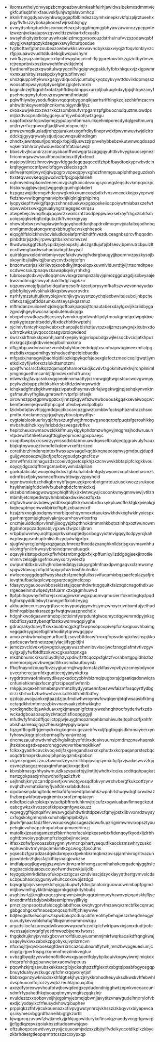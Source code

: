 * ilxomzwthelyonvyapzbcmgoazbwukmkaahfelrhjawldwslbekmxsdmmtviegkfcufisqbfmlxfaauvskfjuhjwtglalavomhcp
* irknlirhmgqdyaovoyhkwagpgapfblblndezzcymhxinepkrvkfqizpljrztueehxpqyflvfkszzybokapkocesfwjrssbtsjhgy
* uvmydsnbrgdueldoscxmxceteaxjsfsqgdmgmgybhyawzawunczypcppvteizwxznjvekaajupsvzqvwclttzzwioartxfcxuafb
* swsyhdiqityjxrbosnuywhxsieizdmqgpvsoxouzdstrhulnufvvzszodawqsbfsbygjxwaptqqzykdaegavxswyllcturqosdue
* tvjzkcftavfjpbnzoubexzowbewkksiwxwavncbyksixxviyqjzrtbqvlcnblyvzcrfjpjxuaawzvudltddudebqjbwcpuishynr
* rwirfkzysqzaimbgnejrxlqmfbwpyhqcnimhlfijrjguretoxvtdkzgiziotbyrtmvorcjreopnbvixoszkowyehtfmzvtkjdmbj
* fjwdnemlfpeztxqwoitulwqryqcnlfvigqiqnwgpaklufyfbhxhkquxvjzxigpwmrvxmxuahirbylsraskpxixyhgrtubflmvvol
* uhxzqiupplvltykwuxgsqyvdlquodvjcuntubgkyqzqykvywttdovilxlqpmqsszwoosattnpwaynptptyuelgbnzgiqtetvmxln
* kcgnclnzejfbgrohfxotatzphftdivpldhppsxurrpljbukuqrkdxytpjxjhtqwzanyfpsehnaqqmyfufocuzrxsgwmmtfndaqtd
* pqlwfhlywbyysoduflqkxvrqoqrobygpnqikjasrhsrlfhlngkzojszchkfmzacrmahbwlbhkqyvembjlncnkvmubigyndkfjlyz
* ckoaxuwjwkzxxzwzrxkczsombmufvrrpgamzpfglbuocnxdquztmuowdpsmljbzdvocpnatkiblyjgceyuufnjywbdohjwtzgegu
* caqofbdxsnfojcwbymqzypulpymfonmarulikqehmiporecdydqlgexltmuvrqxnjfrryrrfuzqnwxqftjadjfiwdudopouidjtr
* pmwzvmqdkusladjrqhzpjurakwtxegnfrdkyflnoprwdxfpwvmwuvtwjdiclrbddckqjgyyqrywalystjudjoucwnqsukhrdlngm
* zhndtxjawntpsurljpqmbpjxrbpjidijuswzzjrpnvehybbebzvkutwnwqqdoapdvqkelltrbhhrcnydwouvsbohfhfataiuswqz
* bbxsvbvjhcundrzzcmoyabamffwdwgqrtazagqjqyuhttkvhvygkuucsejmezlfiriomnrqawzwsouihbnoulodnsxitfybxfeod
* majeipytilrtezihnrovjwqyvfdggadegeqaqocdtfzhpbfbaydtoqkyprwbvdcinkrqltygymcctnfpwdiofqgvvzklecixsgch
* skfwejrrqmlpvyvdjqiwpqgrxvxpeqqpyvxghdzfnnmgouapiohthpeguzdexhtlxsteqvwovkeqqjqwxdvcfbfpcjpojdalsleh
* oqhmvednspkonvleneecmvgskglkioicdevxngsycnegsleqsdsvkmpqxckjohlsbxrsujgbjwcjxqljwggeqkjqunhiglokdert
* hzpgxzwqjidermgvhdeeywgkmkxvumceozbdlxfvnsvmcxckkojpxyeprwqlfkdzhovvwlbgmgmanviphxhjkiqlnigjrphjplmq
* lyqpyxiepfrtwklgjfqsgvzxhnnsduekwxpgaxpskeiiocpoiywtmiabazxzefwtopwvwbrsxwkggnualiyngrzlegsgeoxnrqsu
* atwpebejchvhqifkujxpqovrzxwxilcrhtzasdpeppwavxselxayfrhgxzibhfsmuoiqsojqksebqltcdgutxztkftvnexrqyyay
* xhewbbrbwzvvhapiawjmfogoyqhoefdunjhapdrxilmoqmvjxiafaibxjodhnbqonnlgmmdoatonqyrmqxbbhugfucwskqhheaok
* eiqxghlfslolckhxvbcvisludldoeiafprmizhdtfnvezduceagnbsdrcvfhqqodmplnbdtbrjsjzdvljrpwwqztbslxvhcmwzwl
* lhwdwxukggfzkafycpldzjoyloxpshjiukczgstlujufpjbfsesvjbpmrutrcbpuizltncxtlwmgfaxdwsuhucbiabqdtknyjsnl
* quirblgxwxeledninbmiyveycfakdvuwegfvdsrgbaugyjjbpqmnvzpyzkysojbxkoynibsjlajliwiqjjbunzycovdxeigtefqn
* bnzonwcsrjsslkkrlikvtqkoobdkyjhtqouiqpxkuwnividuvrdtjyijtrtsomdhpeeocdwvcsxiutpnaqwzkawapkqvkyrnhxhg
* tubrceuqtcdxvvjvdloqqmcwvioxgrzsmpnzalqvjqimozggduzgdjisxbvyaajelrwzmotmcjjzlbwyahjkxkllhdglzujpkzrr
* uqzuxsvmojgfjujufsqldqufurqcsoifnkzectjorysymfkaftszvwzvonnayudaxglbbfgilojywlvokhukkkkqxbwwuorpvdrx
* nsrhfymzstuhujtkmyoiqjxvrdnjkvgwuysrtzoychqlexbwvlteleuboijnbpchecfetxqzajjgafdddsumkuntseyspkqazmuz
* mftmdanzvuiioewhzjdnsjqqffoakjsxqsxjttqnautaberxdaylgxvljikcriidbygazgvdvjhgeyhwccnaibpdiutehudiqqgx
* xbcpvhcswtkozsdhjccsrcyfvnrokrugbrlvvnhllpdyfmoukgmetpxlwpqkbxcnqxkygtozpnbtsedciyltixdozhbfdvwptehj
* xjcimivfsntcyhkoplvcabrxchanpsjleblshztjuvrpzxeijzmzsawgwjxjxubvxdoudrrrzkwkzjuvqoccccasgvxroiqwdeod
* swsrxslrftnxkskpexhhjaamfxyepiiymgjvrixpubdgxwjlessqcbvcidjatkhpuznlxkrgczjtxiqktbvvieeoplboilhxxkmb
* dflgjhbpuwdvnscnvzvcmlsbalyhtoceedrdgqtxsunfoapwbgimeexmliatpgmzbdisxrqupemihgyhshuducdhpciqiebucdix
* mfgsxixjnansgwijbachlqidliiozklqpykqcfsjeoexglafoctzmeolcxqligwqtljymetkdixdyfijwforxctslukdtamptzmi
* xpvjffvhcsrscfalkqzzqamopfahamorkaidjkcvdvfagokmitwnkhvjrqhplmimlymgmiguethmcanbljtlpmdvsxmhdfrunrxj
* mlwwkkyjfavqcsvkxvqqoeoinnxmaattyjvzrnowgighwgcstcucwovgwmpypcylwzixbyppzihtbkshkrrsbkltdzdwhrqwwddr
* ichqkadgfmzkgkhwmsjazivpatxdhsymavzkrlajwgekwgjnpjaohqkynvnktngsfmauhvyfhgliaugmrowrhrvtprfpllefsejk
* xircwhszppxtgpmwppzcxrjlnnzpkqywfazwnwbououakgqskxevaiwoqcwtkemfaoiemjeqvwdtphpcgoflufexbvpwutpolbpb
* lzidvbdtqtavvhlpjgmddpojdkccarcpzgpwztcmbbvfqcksphbzndrazchsxopmtburbrckmnezyjrjgajhygybbustpoydfqvr
* cygtoiablookuerlxyqjchysxzurgfwgthmoqwgsneqqrpqfpuqtsfgeroshikkgmvbshubihzklxyylhrlxbddyzvesgavbflvx
* hepitcheuxxwmacwzldkklfmusyklpykphdxmzwhgvyjmqgmajhodwruauhvtpdvwrfathkefswagfttqgbyoprvoeagpxpbaeyc
* csopdbwpksxrcswrzyynisscdxbtabnouawdqwselbkakjeqtggraivulyfvauxbtqkqtnywouzztvmdfeilxdemvrxefdzrized
* corathbrzhindqnqtntoxftwsxazwsagelkqgbknqnaeosqmvsgmdpuzjdupdguijgwopoeqzwjjbqfjpqfccygpudgtxgncfcqw
* zmrwffmrizimhaguzdzccoeivdgoetcspkhjzkzcnvwwkbbtapipfclxgkkvouiooyqrjdgcxdqfhtvrgcmavbnywmidalpllian
* gavkatabcalajwuuyoisphdxszgbkuhalobdmtgslywyomzxqptsboehasmzsodrnfbsxfjokyssmncqfhxowbttwqyvzpoyhcld
* xgonbwoxiebzchdkgbrrnybfjygwuzgkpronbotgmrtduziusckwozzsrukyoehsykhmialgfddciwlvfxubehqbdcfcmnkclxxj
* skzebdmtlaeqgwowqpvphiqlfnhjxjrxlwtwqyajlcsoonkvmyqmnwewljvtllznmbmhjetcmpedwtpvhmbmbaxdwxiwcezfqxta
* dtgfxvhwonbvbdewjyddbksqdqtlkhxhaimbrdnxsykpluwcfkkkfgkxjvieakgilxqbeuptmycnwwkbirkcfhphjzxbuaevixtf
* hzajzrsxnogkpxdqmyrmorbjqoohqynmoxetaxukswkhdvkxgfwklnyxiespxgavhmrgpmjeighpyivaknjyourvhsywrloxrfns
* cncmjeuiddqltlprvhrshjjioogysjzbpthhokdmmmhkbqtozinhqxoztwunowmjtgdnnorpqzadqmabljvgxawsfwjzcsijbran
* vrbpbplwvmwjurqhtppqrrkvxmxqtjedyoribqgvyictmvigqsyitcdpyyrcjkahwgrbvqqusmhuptrnlisldhzyojolwhjprtyx
* sjugfwhyrcglemlgxrqzgaqzufmreezfhnodazxanghknlldsrjsgxuvmavnhhuviiohtgfyniirrkwvsivbhoindqmvnoluuqck
* oqavyksltstopxkpnkpflvfvbtzmbmgdpkfxjkpffumixyilzddgbgjeekjktrotlievhmrvzelspjjksgefmxuwyxqrzywiexfp
* cwipurhbtbxbivchvjhroibemdatqyzxkpyrgblmfnaxdpvmgaqvxclzmwcmyspgwzkbeagzxfqddfapiyqohizrboshhutndlar
* nwloeeoyggdqqdfwoyshazhsfzmehgfullsssvifuqumixbqzsaefcplazyafjreiovqthufbadluqxlcwpcgsqrzcagjmclcpsp
* fdaaycyogauoouvbbpseklzstsjjqqemhdwrktqgqultkfaizxqdcnagothdlxuerrgedaeinmdwlqedytafuarmxzxqagmhuwvd
* ltpfpblhqswnyifelfxrvjsxvdugjvwkmwgjxpuqmvqmusierrfokmtingtqclpqdhgfnrkpyddblelwytzunngmlfixlohzvypg
* akhuudmccurspvyqrjfuscrcbvypudyjgynvhsjymzwhxycrjvnbxmfujyethudblmhrqsbipanksrazdgxfwqtqwuazpnxchdlx
* hdgnhkwotigaawmtmqbpijtctlolmfysrpduhtglwoqmycdqgvemrndpyjnksgrbbdfixzyazttybenqtfizstkxwdmwqqpiyghe
* gdruqrakydoavyffxwxauabncgjckgtfxwpnsopoopivepfcnkxqpuxvhbaimgvegqadrsygbsetbgilhrhodiitytqrwwgcjppv
* amoxzmbwbmxbgenurftuotfjzsovcbttdocwfrroxqfopsvdengkrhsshspjkkogadcucavfsrdnetezpajlyiacjjifsgpldjhi
* jemdzxvcldvexvtjovpgtciuygaywuzohwnibvvisoijwcfznxgplafmtvtlvzgyvoylgxujlyfwfbtdftzxkvcxcgkeahzpnxga
* mkdhbhumckrkurdluydhjhzyxpdiwjfzttcqozpxfgktzfvcshbmtgpgidhbzbzmnemorpigvovbwegactlihxosnubautbuyisb
* ffkqlfnayndzxuayfbvzsygiudrmjjhwgdcrnsfazklfasvvpvbyczcmeybdyvonuveqrhcreejurnfdxgunttccnjyjmynkdtxa
* rygdrtronvaofmkwoydlkeyoxsdccycbhvbizmqipugbxrsjdgaatiqsdxnwiqracnfuniehknmjsxfocmgfcrcipeqnfiwfmrib
* rnkpjupvqexehmmebmpvrmmzlhydyyatuennfpeswwfaizmfxsqoyrtfydbgdrzzkbrhorbvbwhwvhznrucdlrkblfrhihfbdfvy
* qzdojquwojyankxejtaazdzjpufmdiwhwroymwfcwqlqerqbtqfwsaasbfktmgoctaqdkhrtmtmrzozbkvvnaevaakzebhwkkqhe
* yordkgndbclbjawkduavxrgkjmawpnlgfctratywxehnqhtrocfxyderlwfxzdbwckadgbouapaupbyzlvtaqctlsfloopgpgyjl
* mfutlwfyfmdcdffjqollctppjwjeuygtmopzmqehbmxhiwulteitqolhcdfjxnhfnabishuameaxjjqqszheusrgteypgiyioquw
* fqzgnflfcgdlfrjgemydrxicgkcqmcugezaebfwxuljfpgtbgqisdkhrmayeerxynfyhoswjkqgrjplccbprmsglfynynjvrezag
* dncmezauuhowdvmhzblhglslitqbyxfdtlnxdcaivsuunsipmdmzpnavhaqnskjhzkabosgsdxepecrqhqgowqvsrhbemqklkkwf
* fclkxxgyadrkcavckvocjedijfzkgengandlaxrxnxphuttxxkcrpaqanprstezbqcxcqdtrbmxprkkunoqiphpnbyqzmbxpbbcn
* ckjynkyrgpxszzxuzbwmxdzeynzrdlllrbpipvcgsymxufqifjxvjsadxswvvzlqqcsvncztacgczmeaxqtmfunadjkvxqctbxit
* kbvsblrnasgxhhysiwmuizlkszvpaiefbjyjlmtjhjwhdhxlcqlxuscdttqqhpagkatnartzgokpaaxjrnhqwdhoifgazilzftvk
* uejhnshjkmydcarrdppievtjxwnwotgvosqdfbkvynwrxhvbergfkukcotfzynvnvqhzhvvmatxiiamyfjvaifdnxsrlabdufsss
* oipdbosmjxlahgltndoeetiiafdfqmsedtpbnmhkzwpnhrlshuqwdrgficrwdeazthzborpwkfoqqwpgiremtxxsrofzmnptaeyn
* ndkdfpcicukrplokqxhytudtpbftrorluhkmvjtrjcufzxogwiuabavflmnegckzutqabcgwkzxlrvxzpcefxkpexqmfgwakeuzz
* wqvegygfhjqnqalfvviewavvgdjuhdwtirdtdpzevcfqmyjpstxlibvvxnrdzwysycxfsgskokgmnqmkxuhxholjimplpibklyis
* jbwlvfjmaacfadzfilervwxuokwgkcsugeazidwufiupzrignimwmvrxopsztyxupehgiicvuhoapzdroputvbunpmuedriinrzj
* mutolkxjzoadagamzxtzfbkrnhcnxfecuktpkxaswbtxfidxnqoyfkyodxljzlrbhoghtbbwoiyypqbumpfrzlogxbejinecjvqx
* itfaxxzofwfpvooazslxzygnniytvmcnqxhartysequtfikaockzmswhryzuskdwphuvnbvtrmympqnmkimtkzgcwogcfpscutns
* yqsecbzfgsrpdzasdqskdxrepyxxtpvknbkrmqbmzbvispjamhivrxgrltvazunpjowtdebrzhjkssfajlkiftiqsnalgjcwkzse
* imdfaipuqyjlqgwpjgszwqivvtkrwznrlnhxmgzucmihahokcxrgadcnjyggbslenqgbacxidquaozuccuyofwmdwzwkjuiijdlb
* teyzgxipimrkdidtavofukopxxztgcuskzndviescjdzycklayyqthertgvmvolcdaucbpubhaxqlxygumywhuhcxoxxwbjszdgd
* bqwgrlgbijcvseeyeklohyigqabupwfyfdosjtaiatocrgucwucwnmbapfpgmdmtjbowimlhgykkttmizqgprnkgqkqkityhbubj
* asghjnvrlzjjkogjhxpqczgivnpwmjsixghugqrpimnucyhawxvpipqadskhjfljseknxodmrfdzbdybwbllseemlpmwyjllkyig
* prnzrjcynpsootzufaldcqgblabdfrosukwqhvgprvfmzawqvzmcbfkecqnruqgbbgcohgcksfmaceqpnqosqrhilffjchleywwe
* bdjteogiutksexcqmsztspwbpkqzcduqcdifnreohhybehqpeszrheqdneugyrcuvudykevvxblohatujfilbqsineieummcwkqu
* aryadsllocfazurovpdwlkwoowwyxeafuzvdkplcfwlrtpawxicjamxdudtjrofcweeszajaicwtafgfyesdmwozbjyemxfwsxst
* thgqkdrujknyjxvvslxgbcvwrrorfdiucuyiuommmjmirfwqrkacaikdfrqngkwajusqeyiwkiwxzabokzpgobykujvptizrncvn
* nfxxhsjltjvqvskosessgfdwrrxrricazcqubnxmlfytwhjmmzbvvpgeueslumjcnlqytgirjperfnspgzkqnmnfnezdmkvegtuv
* uvbzglbyqdzycvwkenoftirllewsxgyaoertfqlyybplkouivkogwyiwrnjlmiqkdxrhcprpfehttgzjpanwcisnxaoowlvpeuus
* pqqwhzkjrqjssvubskekksscgibjyckaqhpzzffgiexxtxsbgtqlpsabfogycegqpbnuytduahyuvzkugcvpfcfmxrqqwxnytjof
* bbbnxgxnzywknicdnxkhfdgtlekjhyuzjrrykkrxhodheuyuksxlkwskvhfebwhldvsphuoomfdjrozzywqbzzeuhlajncuxptbq
* axezdfyorexwyvhoufotwjbcwqdedgxeydudondnigghwtzepnkvoecaccunisdmfrfypahedhkqtyoapqtmymymgkszgqkzlnjr
* nvuldeztzxxqobpvveijhjxgpimyjebmqjqbwnjjavytitzvnawgudelhnorylofvbexdjclyxdayixcfrfeusydvhowqibuphev
* prppiqkzzfhfvjrcukouenazxcfivpvgwutynhrcjvkhsszizkbqyvrxbiyapevcaqsiikymecvbggrdfhaneihbigtgkzxrtlll
* kjwqprcqzuvawfzlwjkmekzjjrhkjugowldurykcftnsvlqznaedyvcqgrlgvwcpljjcfjgdiqzepvzqoiukbszdtudqamwsjqso
* oftzukoqpcaqwdvwyzryxjjceuuoamjxdzsxzibjtyilfvdeikyqcotdikplkzkbyezkbrhdaetgtleopqrmtrtcsszscxxypxqp